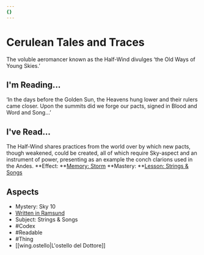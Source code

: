 ```yaml
---
{}
---
```

# Cerulean Tales and Traces
The voluble aeromancer known as the Half-Wind divulges ‘the Old Ways of Young Skies.’
## I'm Reading...
‘In the days before the Golden Sun, the Heavens hung lower and their rulers came closer. Upon the summits did we forge our pacts, signed in Blood and Word and Song…’
## I've Read...
The Half-Wind shares practices from the world over by which new pacts, though weakened, could be created, all of which require Sky-aspect and an instrument of power, presenting as an example the conch clarions used in the Andes.
**Effect: **[Memory: Storm](https://uadaf.theevilroot.xyz/rowenarium/element/mem.storm)
**Mastery: **[Lesson: Strings & Songs](https://uadaf.theevilroot.xyz/rowenarium/element/x.strings.songs)
## Aspects
- Mystery: Sky 10
- [Written in Ramsund](https://uadaf.theevilroot.xyz/rowenarium/element/w.ramsund)
- Subject: Strings & Songs
- #Codex
- #Readable
- #Thing
- [[wing.ostello|L'ostello del Dottore]]